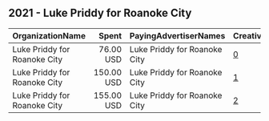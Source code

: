 ## 2021 - Luke Priddy for Roanoke City 
|OrganizationName|Spent|PayingAdvertiserNames|CreativeUrls|Impressions|Genders|AgeBrackets|CountryCodes|BillingAddresses|CandidateBallotInformation|
|:---|---:|:---|:---|---:|:---|:---|:---|:---|:---|
|Luke Priddy for Roanoke City|76.00 USD|Luke Priddy for Roanoke City|[0](https://www.snap.com/political-ads/asset/106b030cf5e2418e458e95ab4c41bb91ffc398e623e444a3a834bb764075aaac?mediaType=jpeg)|12,929||18+|united states|"302 5th St SW, Ste A,Roanoke,24016,US"|Referendum to Elect or Appoint RCPS School Board|
|Luke Priddy for Roanoke City|150.00 USD|Luke Priddy for Roanoke City|[1](https://www.snap.com/political-ads/asset/106b030cf5e2418e458e95ab4c41bb91ffc398e623e444a3a834bb764075aaac?mediaType=jpeg)|24,390||18+|united states|"302 5th St SW, Ste A,Roanoke,24016,US"|Referendum to Elect or Appoint RCPS School Board|
|Luke Priddy for Roanoke City|155.00 USD|Luke Priddy for Roanoke City|[2](https://www.snap.com/political-ads/asset/9cbd5e3e5585af82f8954d32ade392a4debce4e4455341c0390301eb264e76eb?mediaType=mp4)|25,851||18+|united states|"302 5th St SW, Ste A,Roanoke,24016,US"|Referendum to Elect or Appoint RCPS School Board|
